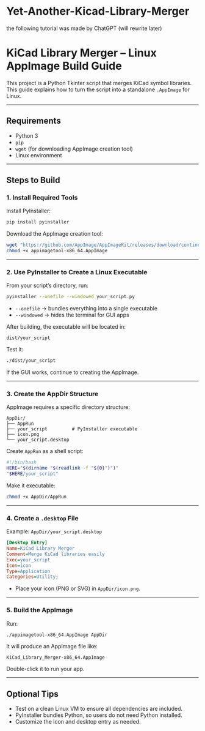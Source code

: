 # Yet-Another-Kicad-Library-Merger

the following tutorial was made by ChatGPT (will rewrite later)

# KiCad Library Merger – Linux AppImage Build Guide

This project is a Python Tkinter script that merges KiCad symbol libraries. This guide explains how to turn the script into a standalone `.AppImage` for Linux.

---

## Requirements

- Python 3
- `pip`
- `wget` (for downloading AppImage creation tool)
- Linux environment

---

## Steps to Build

### 1. Install Required Tools

Install PyInstaller:

```bash
pip install pyinstaller
```

Download the AppImage creation tool:

```bash
wget "https://github.com/AppImage/AppImageKit/releases/download/continuous/appimagetool-x86_64.AppImage"
chmod +x appimagetool-x86_64.AppImage
```

---

### 2. Use PyInstaller to Create a Linux Executable

From your script’s directory, run:

```bash
pyinstaller --onefile --windowed your_script.py
```

- `--onefile` → bundles everything into a single executable  
- `--windowed` → hides the terminal for GUI apps  

After building, the executable will be located in:

```
dist/your_script
```

Test it:

```bash
./dist/your_script
```

If the GUI works, continue to creating the AppImage.

---

### 3. Create the AppDir Structure

AppImage requires a specific directory structure:

```
AppDir/
├── AppRun
├── your_script         # PyInstaller executable
├── icon.png
└── your_script.desktop
```

Create `AppRun` as a shell script:

```bash
#!/bin/bash
HERE="$(dirname "$(readlink -f "${0}")")"
"$HERE/your_script"
```

Make it executable:

```bash
chmod +x AppDir/AppRun
```

---

### 4. Create a `.desktop` File

Example: `AppDir/your_script.desktop`

```ini
[Desktop Entry]
Name=KiCad Library Merger
Comment=Merge KiCad libraries easily
Exec=your_script
Icon=icon
Type=Application
Categories=Utility;
```

- Place your icon (PNG or SVG) in `AppDir/icon.png`.

---

### 5. Build the AppImage

Run:

```bash
./appimagetool-x86_64.AppImage AppDir
```

It will produce an AppImage file like:

```
KiCad_Library_Merger-x86_64.AppImage
```

Double-click it to run your app.

---

## Optional Tips

- Test on a clean Linux VM to ensure all dependencies are included.
- PyInstaller bundles Python, so users do not need Python installed.
- Customize the icon and desktop entry as needed.

